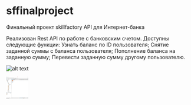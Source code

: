 # sffinalproject
Финальный проект skillfactory
API для Интернет-банка

Реализован Rest API по работе с банковским счетом.
Доступны следующие функции:
    Узнать баланс по ID пользователя;
    Снятие заданной суммы с баланса пользователя;
    Пополнение баланса на заданную сумму;
    Перевести заданную сумму другому пользователю.

![alt text]([https://github.com/[username]/[reponame]/blob/[branch]/image.jpg](https://github.com/victor-b81/sffinalproject/blob/master/src/screenshotdb/Screenshot_3.png)?raw=true)

<img src="https://github.com/victor-b81/sffinalproject/blob/master/src/screenshotdb/Screenshot_3.png" height="60" width="60" >

